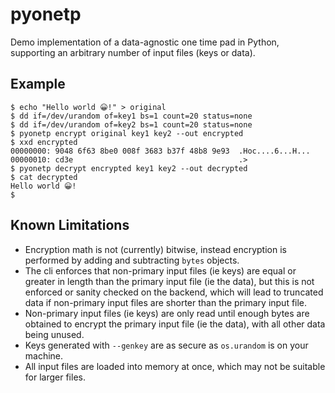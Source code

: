 # pyonetp

Demo implementation of a data-agnostic one time pad in Python, supporting an arbitrary number of input files (keys or data).

## Example

```
$ echo "Hello world 😀!" > original
$ dd if=/dev/urandom of=key1 bs=1 count=20 status=none
$ dd if=/dev/urandom of=key2 bs=1 count=20 status=none
$ pyonetp encrypt original key1 key2 --out encrypted
$ xxd encrypted 
00000000: 9048 6f63 8be0 008f 3683 b37f 48b8 9e93  .Hoc....6...H...
00000010: cd3e                                     .>
$ pyonetp decrypt encrypted key1 key2 --out decrypted
$ cat decrypted 
Hello world 😀!
$ 
```

## Known Limitations

- Encryption math is not (currently) bitwise, instead encryption is performed by adding and subtracting `bytes` objects.
- The cli enforces that non-primary input files (ie keys) are equal or greater in length than the primary input file (ie the data), but this is not enforced or sanity checked on the backend, which will lead to truncated data if non-primary input files are shorter than the primary input file.
- Non-primary input files (ie keys) are only read until enough bytes are obtained to encrypt the primary input file (ie the data), with all other data being unused.
- Keys generated with `--genkey` are as secure as `os.urandom` is on your machine.
- All input files are loaded into memory at once, which may not be suitable for larger files.
